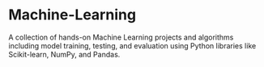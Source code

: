 # Machine-Learning
A collection of hands-on Machine Learning projects and algorithms including model training, testing, and evaluation using Python libraries like Scikit-learn, NumPy, and Pandas.
